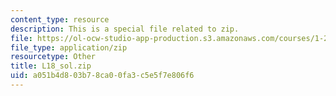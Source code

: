 ```yaml
---
content_type: resource
description: This is a special file related to zip.
file: https://ol-ocw-studio-app-production.s3.amazonaws.com/courses/1-264j-database-internet-and-systems-integration-technologies-fall-2013/a051b4d803b78ca00fa3c5e5f7e806f6_L18_sol.zip
file_type: application/zip
resourcetype: Other
title: L18_sol.zip
uid: a051b4d8-03b7-8ca0-0fa3-c5e5f7e806f6
---
```

